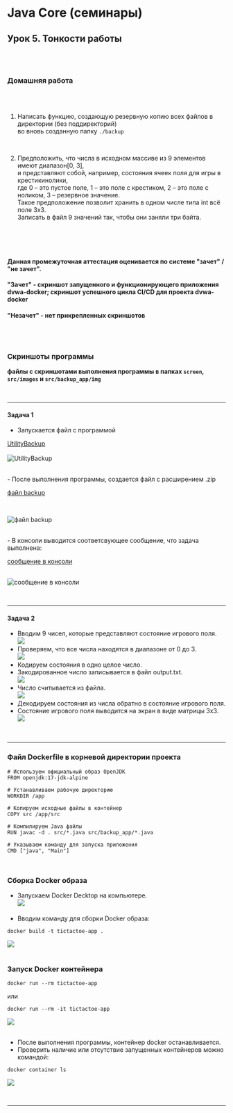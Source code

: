 # Java Core (семинары)
## Урок 5. Тонкости работы

<br><br>

### Домашняя работа

<br><br>
1. Написать функцию, создающую резервную копию всех файлов в директории (без поддиректорий) <br>
   во вновь созданную папку ```./backup```
<br>

2. Предположить, что числа в исходном массиве из 9 элементов имеют диапазон[0, 3], <br>
   и представляют собой, например, состояния ячеек поля для игры в крестикинолики, <br>
   где 0 – это пустое поле, 1 – это поле с крестиком, 2 – это поле с ноликом, 3 – резервное значение.<br> 
   Такое предположение позволит хранить в одном числе типа int всё поле 3х3.  <br>
   Записать в файл 9 значений так, чтобы они заняли три байта.

<br>
<br>
<br>

#### Данная промежуточная аттестация оценивается по системе "зачет" / "не зачет".
#### "Зачет" - скриншот запущенного и функционирующего приложения dvwa-docker; скриншот успешного цикла CI/CD для проекта dvwa-docker
#### "Незачет" - нет прикрепленных скриншотов

<br>
<br>

### Скриншоты программы
**файлы с скриншотами выполнения программы в папках ```screen```, ```src/images``` и ```src/backup_app/img```**

<br>
<hr>

#### Задача 1

- Запускается файл с программой<br>

[UtilityBackup](https://i.ibb.co/n7k68vX/task-1-11.jpg) <br><br>
![UtilityBackup](https://i.ibb.co/n7k68vX/task-1-11.jpg)

<br>
- После выполнения программы, создается файл с расширением .zip <br>

[файл backup](https://i.ibb.co/0YPFSGR/task-1.jpg)

<br>

![файл backup](https://i.ibb.co/0YPFSGR/task-1.jpg)

<br>
- В консоли выводится соответсвующее сообщение, что задача выполнена:<br>

[сообщение в консоли](https://i.ibb.co/KWc4j6d/task-1-1.jpg)
<br><br>

![сообщение в консоли](https://i.ibb.co/KWc4j6d/task-1-1.jpg)

<br>
<hr>

#### Задача 2

- Вводим 9 чисел, которые представляют состояние игрового поля.<br>
![](https://i.ibb.co/ZJfFzjG/task-2-0.jpg)
- Проверяем, что все числа находятся в диапазоне от 0 до 3.<br>
  ![](https://i.ibb.co/ZmfLH51/task-2-01.jpg)
- Кодируем состояния в одно целое число.<br>  
- Закодированное число записывается в файл output.txt.<br>
![](https://i.ibb.co/XzjQQZW/task-2-1.jpg)
- Число считывается из файла.<br>
![](https://i.ibb.co/dmbP2wN/task-2-2.jpg)
- Декодируем состояния из числа обратно в состояние игрового поля.<br> 
- Состояние игрового поля выводится на экран в виде матрицы 3x3.<br>
  ![](https://i.ibb.co/XkFzwh4/task-2-3.jpg)

<br>
<hr>

### Файл Dockerfile в корневой директории проекта
```
# Используем официальный образ OpenJDK
FROM openjdk:17-jdk-alpine

# Устанавливаем рабочую директорию
WORKDIR /app

# Копируем исходные файлы в контейнер
COPY src /app/src

# Компилируем Java файлы
RUN javac -d . src/*.java src/backup_app/*.java

# Указываем команду для запуска приложения
CMD ["java", "Main"]



```
### Сборка Docker образа

- Запускаем Docker Decktop на компьютере.<br>
![](https://i.ibb.co/qjKYJYn/task-3-0.jpg)<br><br>
- Вводим команду для сборки Docker образа:
```
docker build -t tictactoe-app .
```
![](https://i.ibb.co/Y0QnQ5B/task-3.jpg)<br><br>

### Запуск Docker контейнера

```
docker run --rm tictactoe-app
```
или

```
docker run --rm -it tictactoe-app
```
![](https://i.ibb.co/kysnrLw/task-3-5.jpg)<br><br>


- После выполнения программы, контейнер docker останавливается.
- Проверить наличие или отсутствие запущенных контейнеров можно командой:

```
docker container ls
```

![](https://i.ibb.co/WnRvMLf/task-3-6.jpg)

<br>
<hr>
<br>






